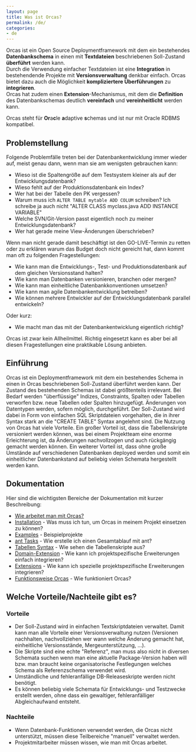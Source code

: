 ```yaml
---
layout: page
title: Was ist Orcas?
permalink: /de/
categories:
- de
---
```


Orcas ist ein Open Source Deploymentframework mit dem ein bestehendes **Datenbankschema** in einen mit **Textdateien** beschriebenen Soll-Zustand **überführt** werden kann.  
Durch die Verwendung einfacher Textdateien ist eine **Integration** in bestehendende Projekte mit **Versionsverwaltung** denkbar einfach. Orcas bietet dazu auch die Möglichkeit **kompliziertere Überführungen** zu **integrieren**.  
Orcas hat zudem einen **Extension**-Mechanismus, mit dem die **Definition** des Datenbankschemas deutlich **vereinfach** und **vereinheitlicht** werden kann.

Orcas steht für **Or**a**c**le **a**daptive **s**chemas und ist nur mit Oracle RDBMS kompatibel.

## Problemstellung

Folgende Problemfälle treten bei der Datenbankentwicklung immer wieder auf, meist genau dann, wenn man sie am wenigsten gebrauchen kann:

- Wieso ist die Spaltengröße auf dem Testsystem kleiner als auf der Entwicklungsdatenbank?
- Wieso fehlt auf der Produktionsdatenbank ein Index?
- Wer hat bei der Tabelle den PK vergessen?
- Warum muss ich `ALTER TABLE mytable ADD COLUM` schreiben? Ich schreibe ja auch nicht "ALTER CLASS myclass.java ADD INSTANCE VARIABLE"
- Welche SVN/Git-Version passt eigentlich noch zu meiner Entwicklungsdatenbank?
- Wer hat gerade meine View-Änderungen überschrieben?

Wenn man nicht gerade damit beschäftigt ist den GO-LIVE-Termin zu retten oder zu erklären warum das Budget doch nicht gereicht hat, dann kommt man oft zu folgenden Fragestellungen:

- Wie kann man die Entwicklungs-, Test- und Produktionsdatenbank auf dem gleichen Versionsstand halten?
- Wie kann man Datenbanken versionieren, branchen oder mergen?
- Wie kann man einheitliche Datenbankkonventionen umsetzen?
- Wie kann man agile Datenbankentwicklung betreiben?
- Wie können mehrere Entwickler auf der Entwicklungsdatenbank parallel entwickeln?

Oder kurz:

- Wie macht man das mit der Datenbankentwicklung eigentlich richtig?

Orcas ist zwar kein Allheilmittel. Richtig eingesetzt kann es aber bei all diesen Fragestellungen eine praktikable Lösung anbieten.

## Einführung

Orcas ist ein Deploymentframework mit dem ein bestehendes Schema in einen in Orcas beschriebenen Soll-Zustand überführt werden kann. Der Zustand des bestehenden Schemas ist dabei größtenteils irrelevant. Bei Bedarf werden "überflüssige" Indizes, Constraints, Spalten oder Tabellen verworfen bzw. neue Tabellen oder Spalten hinzugefügt. Änderungen von Datentypen werden, sofern möglich, durchgeführt. Der Soll-Zustand wird dabei in Form von einfachen SQL Skriptdateien vorgehalten, die in ihrer Syntax stark an die "CREATE TABLE" Syntax angelehnt sind.
Die Nutzung von Orcas hat viele Vorteile. Ein großer Vorteil ist, dass die Tabellenskripte versioniert werden können, was bei einem Projektteam eine enorme Erleichterung ist, da Änderungen nachvollzogen und auch rückgängig gemacht werden können. Ein weiterer Vorteil ist, dass ohne große Umstände auf verschiedenen Datenbanken deployed werden und somit ein einheitlicher Datenbankstand auf beliebig vielen Schemata hergestellt werden kann.

## Dokumentation

Hier sind die wichtigsten Bereiche der Dokumentation mit kurzer Beschreibung:

- [Wie arbeitet man mit Orcas?]({{site.baseurl}}/docs/de/usage/)
- [Installation]({{site.baseurl}}/docs/de/installation/) - Was muss ich tun, um Orcas in meinem Projekt einsetzen zu können?
- [Examples]({{site.baseurl}}/docs/de/examples/) - Beispielprojekte
- [ant Tasks]({{site.baseurl}}/docs/de/ant-tasks/) - Wie erstelle ich einen Gesamtablauf mit ant?
- [Tabellen Syntax]({{site.baseurl}}/docs/de/statics-syntax/) - Wie sehen die Tabellenskripte aus?
- [Domain-Extension]({{site.baseurl}}/docs/de/domain-extension/) - Wie kann ich projektspezifische Erweiterungen einfach integrieren?
- [Extensions]({{site.baseurl}}/docs/de/extensions/) - Wie kann ich spezielle projektspezifische Erweiterungen integrieren?
- [Funktionsweise Orcas]({{site.baseurl}}/docs/de/how-it-works/) - Wie funktioniert Orcas?

## Welche Vorteile/Nachteile gibt es?

### Vorteile

- Der Soll-Zustand wird in einfachen Textskriptdateien verwaltet. Damit kann man alle Vorteile einer Versionsverwaltung nutzen (Versionen nachhalten, nachvollziehen wer wann welche Änderung gemacht hat, einheitliche Versionsstände, Mergeunterstützung, ...).
- Die Skripte sind eine echte "Referenz", man muss also nicht in diversen Schemata suchen wenn man eine aktuelle Package-Version haben will bzw. man braucht keine organisatorische Festlegungen welches Schema als Referenzschema verwendet wird.
- Umständliche und fehleranfällige DB-Releaseskripte werden nicht benötigt.
- Es können beliebig viele Schemata für Entwicklungs- und Testzwecke erstellt werden, ohne dass ein gewaltiger, fehleranfälliger Abgleichaufwand entsteht.

### Nachteile

- Wenn Datenbank-Funktionen verwendet werden, die Orcas nicht unterstützt, müssen diese Teilbereiche "manuell" verwaltet werden.
- Projektmitarbeiter müssen wissen, wie man mit Orcas arbeitet.

